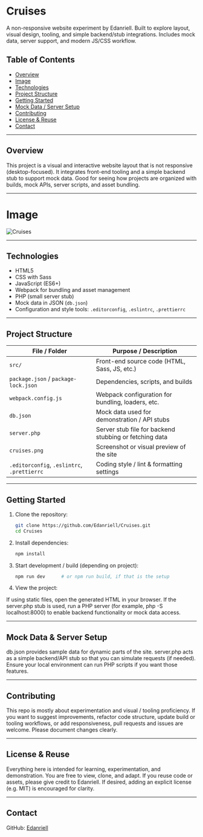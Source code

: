# Cruises

A non-responsive website experiment by Edanriell. Built to explore layout, visual design, tooling, and simple backend/stub integrations. Includes mock data, server support, and modern JS/CSS workflow.

## Table of Contents

- [Overview](#overview)
- [Image](#image)
- [Technologies](#technologies)  
- [Project Structure](#project-structure)  
- [Getting Started](#getting-started)  
- [Mock Data / Server Setup](#mock-data--server-setup)  
- [Contributing](#contributing)  
- [License & Reuse](#license--reuse)  
- [Contact](#contact)  

---

## Overview

This project is a visual and interactive website layout that is not responsive (desktop-focused). It integrates front-end tooling and a simple backend stub to support mock data. Good for seeing how projects are organized with builds, mock APIs, server scripts, and asset bundling.

---

# Image
![Cruises](https://github.com/Edanriell/Cruises/blob/master/cruises.png?raw=true)

---

## Technologies

- HTML5  
- CSS with Sass  
- JavaScript (ES6+)  
- Webpack for bundling and asset management  
- PHP (small server stub)  
- Mock data in JSON (`db.json`)  
- Configuration and style tools: `.editorconfig`, `.eslintrc`, `.prettierrc`  

---

## Project Structure

| File / Folder           | Purpose / Description                                   |
|--------------------------|----------------------------------------------------------|
| `src/`                   | Front-end source code (HTML, Sass, JS, etc.)            |
| `package.json` / `package-lock.json` | Dependencies, scripts, and builds        |
| `webpack.config.js`      | Webpack configuration for bundling, loaders, etc.       |
| `db.json`                | Mock data used for demonstration / API stubs            |
| `server.php`             | Server stub file for backend stubbing or fetching data   |
| `cruises.png`            | Screenshot or visual preview of the site                |
| `.editorconfig`, `.eslintrc`, `.prettierrc` | Coding style / lint & formatting settings |

---

## Getting Started

1. Clone the repository:

   ```bash
   git clone https://github.com/Edanriell/Cruises.git
   cd Cruises

2. Install dependencies:

   ```bash
   npm install

3. Start development / build (depending on project):

   ```bash
   npm run dev      # or npm run build, if that is the setup

4. View the project:
   
If using static files, open the generated HTML in your browser.
If the server.php stub is used, run a PHP server (for example, php -S localhost:8000) to enable backend functionality or mock data access.

---

## Mock Data & Server Setup

db.json provides sample data for dynamic parts of the site.
server.php acts as a simple backend/API stub so that you can simulate requests (if needed).
Ensure your local environment can run PHP scripts if you want those features.

---

## Contributing

This repo is mostly about experimentation and visual / tooling proficiency. If you want to suggest improvements, refactor code structure, update build or tooling workflows, or add responsiveness, pull requests and issues are welcome. Please document changes clearly.

---

## License & Reuse

Everything here is intended for learning, experimentation, and demonstration. You are free to view, clone, and adapt. If you reuse code or assets, please give credit to Edanriell. If desired, adding an explicit license (e.g. MIT) is encouraged for clarity.

---

## Contact

GitHub: [Edanriell](https://github.com/Edanriell)
